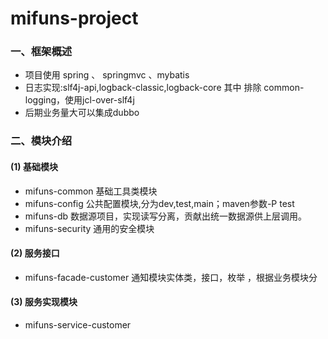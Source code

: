 # mifuns-project

### 一、框架概述
 * 项目使用 spring 、 springmvc 、mybatis
 * 日志实现:slf4j-api,logback-classic,logback-core  其中 排除 common-logging，使用jcl-over-slf4j
 * 后期业务量大可以集成dubbo


### 二、模块介绍
#### (1) 基础模块
 * mifuns-common 基础工具类模块
 * mifuns-config 公共配置模块,分为dev,test,main；maven参数-P test
 * mifuns-db 数据源项目，实现读写分离，贡献出统一数据源供上层调用。
 * mifuns-security 通用的安全模块
#### (2) 服务接口
 * mifuns-facade-customer 通知模块实体类，接口，枚举 ，根据业务模块分
#### (3) 服务实现模块
 * mifuns-service-customer